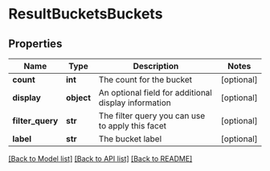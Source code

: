 # ResultBucketsBuckets

## Properties
Name | Type | Description | Notes
------------ | ------------- | ------------- | -------------
**count** | **int** | The count for the bucket | [optional] 
**display** | **object** | An optional field for additional display information | [optional] 
**filter_query** | **str** | The filter query you can use to apply this facet | [optional] 
**label** | **str** | The bucket label | [optional] 

[[Back to Model list]](../README.md#documentation-for-models) [[Back to API list]](../README.md#documentation-for-api-endpoints) [[Back to README]](../README.md)

